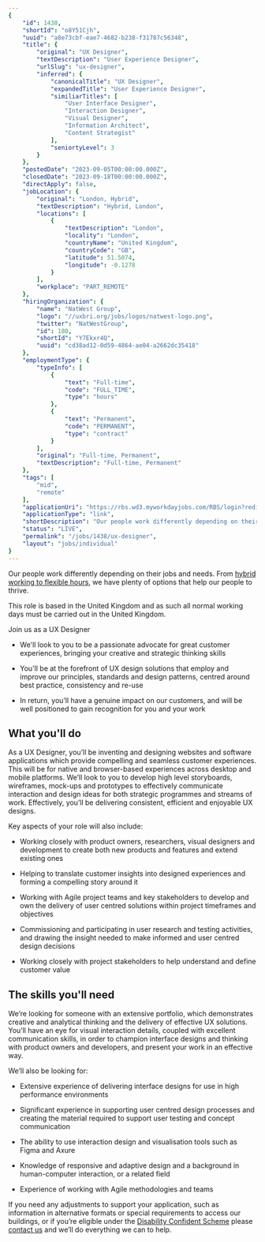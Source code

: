 ```yaml
---
{
	"id": 1438,
	"shortId": "o8Y51Cjh",
	"uuid": "a8e73cbf-eae7-4682-b238-f31787c56348",
	"title": {
		"original": "UX Designer",
		"textDescription": "User Experience Designer",
		"urlSlug": "ux-designer",
		"inferred": {
			"canonicalTitle": "UX Designer",
			"expandedTitle": "User Experience Designer",
			"similiarTitles": [
				"User Interface Designer",
				"Interaction Designer",
				"Visual Designer",
				"Information Architect",
				"Content Strategist"
			],
			"seniortyLevel": 3
		}
	},
	"postedDate": "2023-09-05T00:00:00.000Z",
	"closedDate": "2023-09-18T00:00:00.000Z",
	"directApply": false,
	"jobLocation": {
		"original": "London, Hybrid",
		"textDescription": "Hybrid, London",
		"locations": [
			{
				"textDescription": "London",
				"locality": "London",
				"countryName": "United Kingdom",
				"countryCode": "GB",
				"latitude": 51.5074,
				"longitude": -0.1278
			}
		],
		"workplace": "PART_REMOTE"
	},
	"hiringOrganization": {
		"name": "NatWest Group",
		"logo": "//uxbri.org/jobs/logos/natwest-logo.png",
		"twitter": "NatWestGroup",
		"id": 180,
		"shortId": "Y7Ekxr4Q",
		"uuid": "cd38ad12-0d59-4864-ae04-a2662dc35418"
	},
	"employmentType": {
		"typeInfo": [
			{
				"text": "Full-time",
				"code": "FULL_TIME",
				"type": "hours"
			},
			{
				"text": "Permanent",
				"code": "PERMANENT",
				"type": "contract"
			}
		],
		"original": "Full-time, Permanent",
		"textDescription": "Full-time, Permanent"
	},
	"tags": [
		"mid",
		"remote"
	],
	"applicationUri": "https://rbs.wd3.myworkdayjobs.com/RBS/login?redirect=%2FRBS%2Fjob%2FManchester%2FUX-Designer_R-00218326-1%2Fapply%3Fbid%3D0%26tid%3Dx_bbccbeb0-d75c-4475-9d4a-916e55e0b322",
	"applicationType": "link",
	"shortDescription": "Our people work differently depending on their jobs and needs. From hybrid working to flexible hours , we have plenty of options that help our people to thrive. This role is based in the United",
	"status": "LIVE",
	"permalink": "/jobs/1438/ux-designer",
	"layout": "jobs/individual"
}
---
```

<p>Our people work differently depending on their jobs and needs. From <a target="_blank" rel="noopener noreferrer nofollow" href="https://jobs.natwestgroup.com/pages/remote-and-flexible-working">hybrid working to flexible hours</a>, we have plenty of options that help our people to thrive.</p><p>This role is based in the United Kingdom and as such all normal working days must be carried out in the United Kingdom.</p><p>Join us as a UX Designer</p><ul><li><p>We'll look to you to be a passionate advocate for great customer experiences, bringing your creative and strategic thinking skills</p></li><li><p>You'll be at the forefront of UX design solutions that employ and improve our principles, standards and design patterns, centred around best practice, consistency and re-use</p></li><li><p>In return, you’ll have a genuine impact on our customers, and will be well positioned to gain recognition for you and your work</p></li></ul><h2>What you'll do</h2><p>As a UX Designer, you’ll be inventing and designing websites and software applications which provide compelling and seamless customer experiences. This will be for native and browser-based experiences across desktop and mobile platforms. We’ll look to you to develop high level storyboards, wireframes, mock-ups and prototypes to effectively communicate interaction and design ideas for both strategic programmes and streams of work. Effectively, you’ll be delivering consistent, efficient and enjoyable UX designs.</p><p>Key aspects of your role will also include:</p><ul><li><p>Working closely with product owners, researchers, visual designers and development to create both new products and features and extend existing ones</p></li><li><p>Helping to translate customer insights into designed experiences and forming a compelling story around it</p></li><li><p>Working with Agile project teams and key stakeholders to develop and own the delivery of user centred solutions within project timeframes and objectives</p></li><li><p>Commissioning and participating in user research and testing activities, and drawing the insight needed to make informed and user centred design decisions</p></li><li><p>Working closely with project stakeholders to help understand and define customer value</p></li></ul><h2>The skills you'll need</h2><p>We’re looking for someone with an extensive portfolio, which demonstrates creative and analytical thinking and the delivery of effective UX solutions. You’ll have an eye for visual interaction details, coupled with excellent communication skills, in order to champion interface designs and thinking with product owners and developers, and present your work in an effective way.</p><p>We’ll also be looking for:</p><ul><li><p>Extensive experience of delivering interface designs for use in high performance environments</p></li><li><p>Significant experience in supporting user centred design processes and creating the material required to support user testing and concept communication</p></li><li><p>The ability to use interaction design and visualisation tools such as Figma and Axure</p></li><li><p>Knowledge of responsive and adaptive design and a background in human-computer interaction, or a related field</p></li><li><p>Experience of working with Agile methodologies and teams</p></li></ul><p>If you need any adjustments to support your application, such as information in alternative formats or special requirements to access our buildings, or if you’re eligible under the <a target="_blank" rel="noopener noreferrer nofollow" href="https://jobs.natwestgroup.com/pages/inclusive-hiring">Disability Confident Scheme</a> please <a target="_blank" rel="noopener noreferrer nofollow" href="mailto:RBSResourcingmailbox@rbs.com">contact us</a> and we’ll do everything we can to help.</p>
